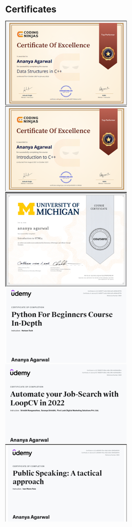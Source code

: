 # Certificates

<img src="https://github.com/ananya-agarwal/Certificates/blob/main/CodingNinja_DSA.png" width=384>
<br>

<img src="https://github.com/ananya-agarwal/Certificates/blob/main/CodingNinja_CPP.png" width=384>
<br>

<img src="https://github.com/ananya-agarwal/Certificates/blob/main/Coursera_HTML.png" width=384>
<br>

<img src="https://github.com/ananya-agarwal/Certificates/blob/main/Udemy_Python.png" width=384>
<br>

<img src="https://github.com/ananya-agarwal/Certificates/blob/main/Ananya_LOOPCV_Udemy.png" width=384>
<br>

<img src="https://github.com/ananya-agarwal/Certificates/blob/main/Udemy_PublicSpeaking.png" width=384>
<br>
